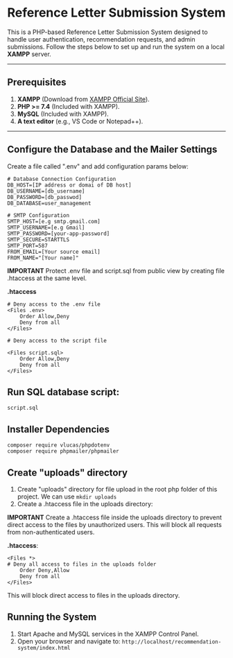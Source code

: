 # Reference Letter Submission System

This is a PHP-based Reference Letter Submission System designed to handle user authentication, recommendation requests, and admin submissions. Follow the steps below to set up and run the system on a local **XAMPP** server.

---

## Prerequisites

1. **XAMPP** (Download from [XAMPP Official Site](https://www.apachefriends.org/)).
2. **PHP >= 7.4** (Included with XAMPP).
3. **MySQL** (Included with XAMPP).
4. **A text editor** (e.g., VS Code or Notepad++).

---

## Configure the Database and the Mailer Settings
Create a file called ".env" and add configuration params below:
```
# Database Connection Configuration
DB_HOST=[IP address or domai of DB host]
DB_USERNAME=[db_username]
DB_PASSWORD=[db_passwod]
DB_DATABASE=user_management

# SMTP Configuration
SMTP_HOST=[e.g smtp.gmail.com]
SMTP_USERNAME=[e.g Gmail]
SMTP_PASSWORD=[your-app-password]
SMTP_SECURE=STARTTLS
SMTP_PORT=587
FROM_EMAIL=[Your source email]
FROM_NAME="[Your name]"
```

**IMPORTANT** Protect .env file and script.sql from public view by creating file .htaccess at the same level. 

**.htaccess**
```
# Deny access to the .env file
<Files .env>
    Order Allow,Deny
    Deny from all
</Files>

# Deny access to the script file

<Files script.sql>
    Order Allow,Deny
    Deny from all
</Files>
```


## Run SQL database script: 
```script.sql```

## Installer Dependencies
```
composer require vlucas/phpdotenv
composer require phpmailer/phpmailer
```
## Create "uploads" directory
1. Create "uploads" directory for file upload in the root php folder of this project. We can use
```mkdir uploads```
2. Create a .htaccess file in the uploads directory:

**IMPORTANT** Create a .htaccess file inside the uploads directory to prevent direct access to the files by unauthorized users. This will block all requests from non-authenticated users.

**.htaccess**:
```
<Files *>
# Deny all access to files in the uploads folder
    Order Deny,Allow
    Deny from all
</Files>
```
This will block direct access to files in the uploads directory.

## Running the System
1.	Start Apache and MySQL services in the XAMPP Control Panel.
2.	Open your browser and navigate to:
```http://localhost/recommendation-system/index.html```
